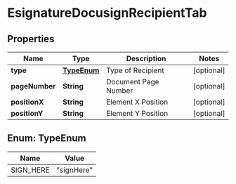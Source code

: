 

# EsignatureDocusignRecipientTab


## Properties

| Name | Type | Description | Notes |
|------------ | ------------- | ------------- | -------------|
|**type** | [**TypeEnum**](#TypeEnum) | Type of Recipient |  [optional] |
|**pageNumber** | **String** | Document Page Number |  [optional] |
|**positionX** | **String** | Element X Position |  [optional] |
|**positionY** | **String** | Element Y Position |  [optional] |



## Enum: TypeEnum

| Name | Value |
|---- | -----|
| SIGN_HERE | &quot;signHere&quot; |



